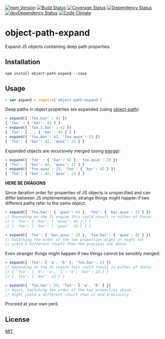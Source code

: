 [![npm Version](https://img.shields.io/npm/v/object-path-expand.svg)](https://www.npmjs.com/package/object-path-expand)
[![Build Status](https://travis-ci.org/svenschoenung/object-path-expand.svg?branch=master)](https://travis-ci.org/svenschoenung/object-path-expand)
[![Coverage Status](https://coveralls.io/repos/github/svenschoenung/object-path-expand/badge.svg?branch=master)](https://coveralls.io/github/svenschoenung/object-path-expand?branch=master)
[![Dependency Status](https://david-dm.org/svenschoenung/object-path-expand.svg)](https://david-dm.org/svenschoenung/object-path-expand)
[![devDependency Status](https://david-dm.org/svenschoenung/object-path-expand/dev-status.svg)](https://david-dm.org/svenschoenung/object-path-expand#info=devDependencies)
[![Code Climate](https://codeclimate.com/github/svenschoenung/object-path-expand/badges/gpa.svg)](https://codeclimate.com/github/svenschoenung/object-path-expand)


# object-path-expand

Expand JS objects containing deep path properties.

## Installation

```
npm install object-path-expand --save
```

## Usage

```js
> var expand = require('object-path-expand')
```

Deep paths in object properties are expanded 
(using [object-path](https://github.com/mariocasciaro/object-path)):

```js
> expand({ 'foo.bar' : 42 })
{ 'foo' : { 'bar': 42 } }
> expand({ 'foo.2.bar' : 42 })
{ 'foo': [ , , { 'bar': 42 } ] }
> expand({ 'foo.bar': 42, 'foo.quux': 23 })
{ 'foo': { 'bar': 42, 'quux': 23 } }
```

Expanded objects are recursively merged 
(using [merge](https://github.com/yeikos/js.merge)):

```js
> expand({ 'foo' : { 'bar': 42 }, 'foo.quux': 23 })
{ 'foo': { 'bar': 42, 'quux': 23 } }
> expand({ 'foo.quux': 23, 'foo': { 'bar': 42 } })
{ 'foo': { 'bar': 42, 'quux': 23 } }
```

**HERE BE DRAGONS**

Since iteration order for properties of JS objects is unspecified and
can differ between JS implementations, strange things might happen if two
different paths refer to the same object:

```js
> expand({ 'foo.bar': { 'quux': 42 }, 'foo': { 'bar.quux': 23 } })
// Depending on the JS engine this could result in either of these:
// { 'foo': { 'bar': { 'quux': 42 } } }
// { 'foo': { 'bar': { 'quux': 23 } } }

> expand({ 'foo': { 'bar.quux': 23 }, 'foo.bar': { 'quux': 42 } })
// Switching the order of the two properties might or might not
// yield a different result than the previous one above
```

Even stranger things might happen if two things cannot be sensibly merged:

```js
> expand({ 'foo': [ 'a', 'b' ], 'foo.bar': 23 })
// Depending on the JS engine this could result in either of these:
// { 'foo': { '0': 'a', '1': 'b', 'bar': 23 } }
// { 'foo': { 'bar': 23 } }

> expand({ 'foo.bar': 23, 'foo': [ 'a', 'b' ] })
// Again, switching the order of the two properties above
// might yield a different result than it did previously
```

Proceed at your own peril.

## License

[MIT](LICENSE)
